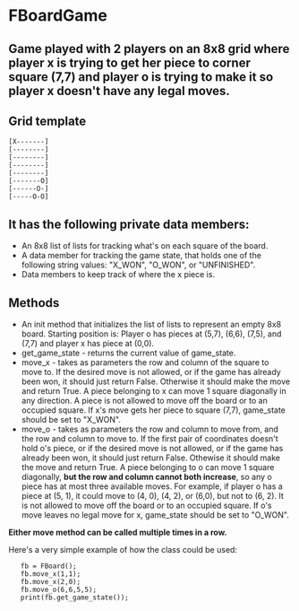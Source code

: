 # FBoardGame

## Game played with 2 players on an 8x8 grid where player x is trying to get her piece to corner square (7,7) and player o is trying to make it so player x doesn't have any legal moves. 

## Grid template
    [X-------]
    [--------]
    [--------]
    [--------]
    [--------]
    [-------O]
    [------O-]
    [-----O-O]

## It has the following private data members:
* An 8x8 list of lists for tracking what's on each square of the board.
* A data member for tracking the game state, that holds one of the following string values: "X_WON", "O_WON", or "UNFINISHED".
* Data members to keep track of where the x piece is.

## Methods
* An init method that initializes the list of lists to represent an empty 8x8 board. Starting position is: Player o has pieces at (5,7), (6,6), (7,5), and (7,7) and player x has piece at (0,0).
* get_game_state - returns the current value of game_state.
* move_x - takes as parameters the row and column of the square to move to.  If the desired move is not allowed, or if the game has already been won, it should just return False.  Otherwise it should make the move and return True.  A piece belonging to x can move 1 square diagonally in any direction.  A piece is not allowed to move off the board or to an occupied square.  If x's move gets her piece to square (7,7), game_state should be set to "X_WON".
* move_o - takes as parameters the row and column to move from, and the row and column to move to.  If the first pair of coordinates doesn't hold o's piece, or if the desired move is not allowed, or if the game has already been won, it should just return False.  Othewise it should make the move and return True.  A piece belonging to o can move 1 square diagonally, **but the row and column cannot both increase**, so any o piece has at most three available moves.  For example, if player o has a piece at (5, 1), it could move to (4, 0), (4, 2), or (6,0), but not to (6, 2).  It is not allowed to move off the board or to an occupied square.  If o's move leaves no legal move for x, game_state should be set to "O_WON".

**Either move method can be called multiple times in a row.**

Here's a very simple example of how the class could be used:
```
   fb = FBoard();
   fb.move_x(1,1);
   fb.move_x(2,0);
   fb.move_o(6,6,5,5);
   print(fb.get_game_state());
```
